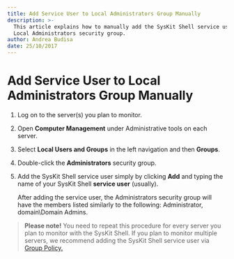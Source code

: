 ```yaml
---
title: Add Service User to Local Administrators Group Manually
description: >-
  This article explains how to manually add the SysKit Shell service user to the
  Local Administrators security group.
author: Andrea Budisa
date: 25/10/2017
---
```


# Add Service User to Local Administrators Group Manually

1. Log on to the server\(s\) you plan to monitor.
2. Open **Computer Management** under Administrative tools on each server.
3. Select **Local Users and Groups** in the left navigation and then **Groups**.
4. Double-click the **Administrators** security group.
5. Add the SysKit Shell service user simply by clicking **Add** and typing the name of your SysKit Shell **service user** \(usually\).

   After adding the service user, the Administrators security group will have the members listed similarly to the following: Administrator, domain\Domain Admins.

> **Please note!** You need to repeat this procedure for every server you plan to monitor with the SysKit Shell. If you plan to monitor multiple servers, we recommend adding the SysKit Shell service user via [Group Policy.](add-service-user-group-policy.md#add-service-user-to-local-administrators-security-group-through-restricted-groups)



